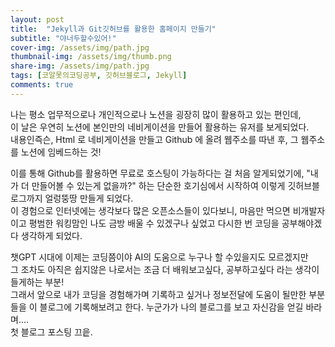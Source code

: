 ```yaml
---
layout: post
title:  "Jekyll과 Git깃허브를 활용한 홈페이지 만들기"
subtitle: "야너두할수있어!"
cover-img: /assets/img/path.jpg
thumbnail-img: /assets/img/thumb.png
share-img: /assets/img/path.jpg
tags: [코알못의코딩공부, 깃허브블로그, Jekyll]
comments: true
---
```

나는 평소 업무적으로나 개인적으로나 노션을 굉장히 많이 활용하고 있는 편인데, <br>
이 날은 우연히 노션에 본인만의 네비게이션을 만들어 활용하는 유저를 보게되었다.<br>
내용인즉슨, Html 로 네비게이션을 만들고 Github 에 올려 웹주소를 따낸 후, 그 웹주소를 노션에 임베드하는 것! <br>

이를 통해 Github를 활용하면 무료로 호스팅이 가능하다는 걸 처음 알게되었기에, 
"내가 더 만들어볼 수 있는게 없을까?" 하는 단순한 호기심에서 시작하여 이렇게 깃허브블로그까지 얼렁뚱땅 만들게 되었다.  <br> 
이 경험으로 인터넷에는 생각보다 많은 오픈소스들이 있다보니,
마음만 먹으면 비개발자이고 평범한 워킹맘인 나도 금방 배울 수 있겠구나 싶었고 다시한 번 코딩을 공부해야겠다 생각하게 되었다. <br> 

챗GPT 시대에 이제는 코딩쯤이야 AI의 도움으로 누구나 할 수있을지도 모르겠지만 <br>
그 조차도 아직은 쉽지않은 나로서는 조금 더 배워보고싶다, 공부하고싶다 라는 생각이 들게하는 부분! <br>
그래서 앞으로 내가 코딩을 경험해가며 기록하고 싶거나 정보전달에 도움이 될만한 부분들을 이 블로그에 기록해보려고 한다. 
누군가가 나의 블로그를 보고 자신감을 얻길 바라며....  <br>
첫 블로그 포스팅 끄읕. <br>


